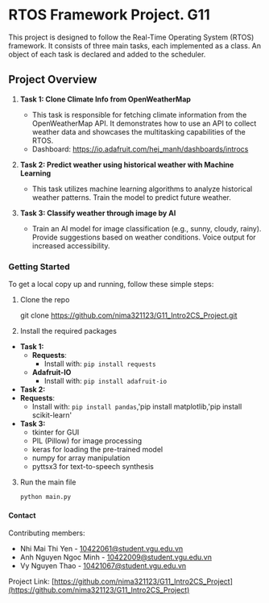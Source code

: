 
# RTOS Framework Project. G11 

This project is designed to follow the Real-Time Operating System (RTOS) framework. It consists of three main tasks, each implemented as a class. An object of each task is declared and added to the scheduler.

## Project Overview


1. **Task 1: Clone Climate Info from OpenWeatherMap**
   - This task is responsible for fetching climate information from the OpenWeatherMap API. It demonstrates how to use an API to collect weather data and showcases the multitasking capabilities of the RTOS.
   - Dashboard: https://io.adafruit.com/hej_manh/dashboards/introcs


2. **Task 2: Predict weather using historical weather with Machine Learning**
   - This task utilizes machine learning algorithms to analyze historical weather patterns. Train the model to predict future weather.

3. **Task 3: Classify weather through image by AI**
   - Train an AI model for image classification (e.g., sunny, cloudy, rainy). Provide suggestions based on weather conditions. Voice output for increased accessibility.

### Getting Started

To get a local copy up and running, follow these simple steps:

1. Clone the repo
  
   git clone https://github.com/nima321123/G11_Intro2CS_Project.git
  

2. Install the required packages

- **Task 1:**
  - **Requests**:
    - Install with: `pip install requests`
  - **Adafruit-IO**
    - Install with: `pip install adafruit-io`
- **Task 2:**
- **Requests**:
    - Install with: `pip install pandas`,'pip install matplotlib,'pip install scikit-learn'
- **Task 3:**
  - tkinter for GUI
  - PIL (Pillow) for image processing
  - keras for loading the pre-trained model
  - numpy for array manipulation
  - pyttsx3 for text-to-speech synthesis

3. Run the main file
   ```sh
   python main.py
   ```


#### Contact

Contributing members:

- Nhi Mai Thi Yen - 10422061@student.vgu.edu.vn
- Anh Nguyen Ngoc Minh - 10422009@student.vgu.edu.vn
- Vy Nguyen Thao - 10421067@student.vgu.edu.vn

Project Link: [https://github.com/nima321123/G11_Intro2CS_Project](https://github.com/nima321123/G11_Intro2CS_Project)

